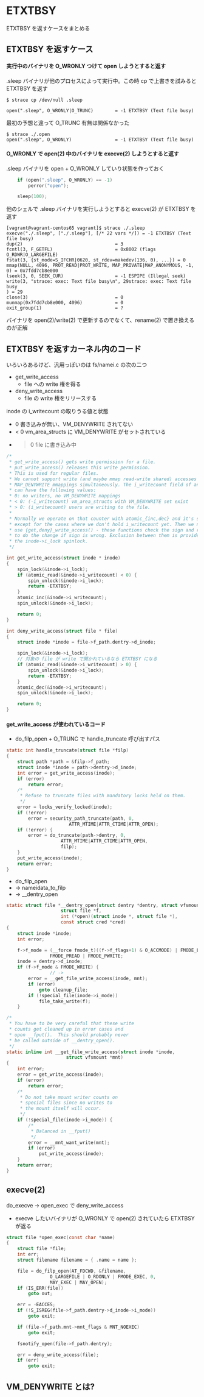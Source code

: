 # ETXTBSY

ETXTBSY を返すケースをまとめる

## ETXTBSY を返すケース

#### 実行中のバイナリを O_WRONLY つけて open しようとすると返す

.sleep バイナリが他のプロセスによって実行中。この時 cp で上書きを試みると ETXTBSY を返す

```
$ strace cp /dev/null .sleep

open(".sleep", O_WRONLY|O_TRUNC)        = -1 ETXTBSY (Text file busy)
```

最初の予想と違って O_TRUNC 有無は関係なかった

```
$ strace ./.open 
open(".sleep", O_WRONLY)                = -1 ETXTBSY (Text file busy)
```

#### O_WRONLY で open(2) 中のバイナリを execve(2) しようとすると返す

.sleep バイナリを open + O_WRONLY していり状態を作っておく

```c
	if (open(".sleep", O_WRONLY) == -1)
		perror("open");

    sleep(100);
```

他のシェルで .sleep バイナリを実行しようとすると execve(2) が ETXTBSY を返す

```
[vagrant@vagrant-centos65 vagrant]$ strace ./.sleep 
execve("./.sleep", ["./.sleep"], [/* 22 vars */]) = -1 ETXTBSY (Text file busy)
dup(2)                                  = 3
fcntl(3, F_GETFL)                       = 0x8002 (flags O_RDWR|O_LARGEFILE)
fstat(3, {st_mode=S_IFCHR|0620, st_rdev=makedev(136, 0), ...}) = 0
mmap(NULL, 4096, PROT_READ|PROT_WRITE, MAP_PRIVATE|MAP_ANONYMOUS, -1, 0) = 0x7fdd7cb8e000
lseek(3, 0, SEEK_CUR)                   = -1 ESPIPE (Illegal seek)
write(3, "strace: exec: Text file busy\n", 29strace: exec: Text file busy
) = 29
close(3)                                = 0
munmap(0x7fdd7cb8e000, 4096)            = 0
exit_group(1)                           = ?
```

バイナリを open(2)/write(2) で更新するのでなくて、rename(2) で置き換えるのが正解

## ETXTBSY を返すカーネル内のコード

いろいろあるけど、汎用っぽいのは fs/namei.c の次の二つ

 * get_write_access
   * file への write 権を得る
 * deny_write_access
   * file の write 権をリリースする

inode の i_writecount の取りうる値と状態

 * 0   書き込みが無い、VM_DENYWRITE されてない
 * < 0 vm_area_structs に VM_DENYWRITE がセットされている
 * > 0 file に書き込み中

```c
/*
 * get_write_access() gets write permission for a file.
 * put_write_access() releases this write permission.
 * This is used for regular files.
 * We cannot support write (and maybe mmap read-write shared) accesses and
 * MAP_DENYWRITE mmappings simultaneously. The i_writecount field of an inode
 * can have the following values:
 * 0: no writers, no VM_DENYWRITE mappings
 * < 0: (-i_writecount) vm_area_structs with VM_DENYWRITE set exist
 * > 0: (i_writecount) users are writing to the file.
 *
 * Normally we operate on that counter with atomic_{inc,dec} and it's safe
 * except for the cases where we don't hold i_writecount yet. Then we need to
 * use {get,deny}_write_access() - these functions check the sign and refuse
 * to do the change if sign is wrong. Exclusion between them is provided by
 * the inode->i_lock spinlock.
 */

int get_write_access(struct inode * inode)
{
	spin_lock(&inode->i_lock);
	if (atomic_read(&inode->i_writecount) < 0) {
		spin_unlock(&inode->i_lock);
		return -ETXTBSY;
	}
	atomic_inc(&inode->i_writecount);
	spin_unlock(&inode->i_lock);

	return 0;
}

int deny_write_access(struct file * file)
{
	struct inode *inode = file->f_path.dentry->d_inode;

	spin_lock(&inode->i_lock);
    // 対象の file が write で開かれているなら ETXTBSY になる
	if (atomic_read(&inode->i_writecount) > 0) {
		spin_unlock(&inode->i_lock);
		return -ETXTBSY;
	}
	atomic_dec(&inode->i_writecount);
	spin_unlock(&inode->i_lock);

	return 0;
}
```

#### get_write_access が使われているコード

 * do_filp_open + O_TRUNC で  handle_truncate 呼び出すパス

```c
static int handle_truncate(struct file *filp)
{
	struct path *path = &filp->f_path;
	struct inode *inode = path->dentry->d_inode;
	int error = get_write_access(inode);
	if (error)
		return error;
	/*
	 * Refuse to truncate files with mandatory locks held on them.
	 */
	error = locks_verify_locked(inode);
	if (!error)
		error = security_path_truncate(path, 0,
				       ATTR_MTIME|ATTR_CTIME|ATTR_OPEN);
	if (!error) {
		error = do_truncate(path->dentry, 0,
				    ATTR_MTIME|ATTR_CTIME|ATTR_OPEN,
				    filp);
	}
	put_write_access(inode);
	return error;
}
```

 * do_filp_open
 * -> nameidata_to_filp
 * -> __dentry_open

```c
static struct file *__dentry_open(struct dentry *dentry, struct vfsmount *mnt,
					struct file *f,
					int (*open)(struct inode *, struct file *),
					const struct cred *cred)
{
	struct inode *inode;
	int error;

	f->f_mode = (__force fmode_t)((f->f_flags+1) & O_ACCMODE) | FMODE_LSEEK |
				FMODE_PREAD | FMODE_PWRITE;
	inode = dentry->d_inode;
	if (f->f_mode & FMODE_WRITE) {
                // ->
		error = __get_file_write_access(inode, mnt);
		if (error)
			goto cleanup_file;
		if (!special_file(inode->i_mode))
			file_take_write(f);
	}

/*
 * You have to be very careful that these write
 * counts get cleaned up in error cases and
 * upon __fput().  This should probably never
 * be called outside of __dentry_open().
 */
static inline int __get_file_write_access(struct inode *inode,
					  struct vfsmount *mnt)
{
	int error;
	error = get_write_access(inode);
	if (error)
		return error;
	/*
	 * Do not take mount writer counts on
	 * special files since no writes to
	 * the mount itself will occur.
	 */
	if (!special_file(inode->i_mode)) {
		/*
		 * Balanced in __fput()
		 */
		error = __mnt_want_write(mnt);
		if (error)
			put_write_access(inode);
	}
	return error;
}
```

## execve(2)

do_execve -> open_exec で deny_write_access

 * execve したいバイナリが O_WRONLY で open(2) されていたら ETXTBSY が返る

```c
struct file *open_exec(const char *name)
{
	struct file *file;
	int err;
	struct filename filename = { .name = name };

	file = do_filp_open(AT_FDCWD, &filename,
				O_LARGEFILE | O_RDONLY | FMODE_EXEC, 0,
				MAY_EXEC | MAY_OPEN);
	if (IS_ERR(file))
		goto out;

	err = -EACCES;
	if (!S_ISREG(file->f_path.dentry->d_inode->i_mode))
		goto exit;

	if (file->f_path.mnt->mnt_flags & MNT_NOEXEC)
		goto exit;

	fsnotify_open(file->f_path.dentry);

	err = deny_write_access(file);
	if (err)
		goto exit;
```

## VM_DENYWRITE とは?